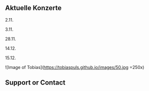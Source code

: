 ## Aktuelle Konzerte

2.11.

3.11.

28.11.

14.12.

15.12.

![Image of Tobias](https://tobiaspuls.github.io/images/50.jpg =250x)


## Support or Contact
